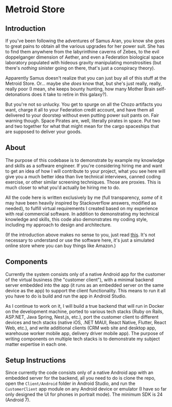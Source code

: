 # Metroid Store

## Introduction

If you've been following the adventures of Samus Aran, you know she goes to great pains to obtain all the various upgrades for her power suit.  She has to find them anywhere from the labyrinthine caverns of Zebes, to the evil doppelganger dimension of Aether, and even a Federation biological space laboratory populated with hideous gravity manipulating monstrosities (but there's *nothing* sinister going on there, that's just a conspiracy theory).

Apparently Samus doesn't realize that you  can just buy all of this stuff at the Metroid Store.  Or... maybe she *does* know that, but she's just really, really, really poor (I mean, she keeps bounty hunting, how many Mother Brain self-detonations does it take to retire in this galaxy?).

But you're not so unlucky.  You get to spurge on all the Chozo artifacts you want, charge it all to your Federation credit account, and have them all delivered to your doorstep without even putting power suit pants on.  Fair warning though.  Space Pirates are, well, literally pirates in space.  Put two and two together for what that might mean for the cargo spaceships that are supposed to deliver your goods.

## About

The purpose of this codebase is to demonstrate by example my knowledge and skills as a software engineer.  If you're considering hiring me and want to get an idea of how I will contribute to your project, what you see here will give you a much better idea than live technical interviews, canned coding exercise, or other similar screening techniques.  Those are proxies.  This is much closer to what you'd actually be hiring me to do.

All the code here is written exclusively by me (full transparency, *some* of it may have been heavily inspired by Stackoverflow answers, modified as needed), to fulfill virtual requirements I created based on my experience with real commercial software.  In addition to demonstrating my technical knowledge and skills, this code also demonstrates my coding style, including my approach to design and architecture.

(If the introduction above makes no sense to you, just read [this](https://en.wikipedia.org/wiki/Metroid).  It's not necessary to understand or use the software here, it's just a simulated online store where you can buy things like Amazon.)

## Components

Currently the system consists only of a native Android app for the customer of the virtual business (the "customer client"), with a minimal backend server embedded into the app (it runs as an embedded server on the same device as the app) to support the client functionality.  This means to run it all you have to do is build and run the app in Android Studio.

As I continue to work on it, I will build a true backend that will run in Docker on the development machine, ported to various tech stacks (Ruby on Rails, ASP.NET, Java Spring, Nest.js, etc.), port the customer client to different devices and tech stacks (native iOS, .NET MAUI, React Native, Flutter, React Web, etc.), and write additional clients (CRM web site and desktop app, warehouse worker mobile app, delivery driver mobile app).  The purpose of writing components on multiple tech stacks is to demonstrate my subject matter expertise in each one.

## Setup Instructions

Since currently the code consists only of a native Android app with an embedded server for the backend, all you need to do is clone the repo, open the `Client/Android` folder in Android Studio, and run the `CustomerClient` app module on any Android device or emulator (I have so far only designed the UI for phones in portrait mode).  The minimum SDK is 24 (Android 7).
